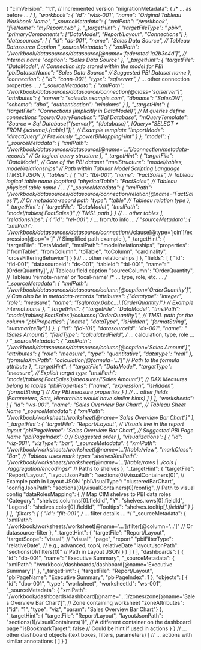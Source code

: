 {
  "cimVersion": "1.1", // Incremented version
  "migrationMetadata": { /* ... as before ... */ },
  "workbook": {
    "id": "wbk-001",
    "name": "Original Tableau Workbook Name",
    "_sourceMetadata": {
      "xmlPath": "/workbook",
      "fileName": "myReport.twb"
    },
    "_targetHint": {
      "targetFileType": ".pbix",
      "primaryComponents": ["DataModel", "Report/Layout", "Connections"]
    },
    "datasources": [
      {
        "id": "ds-001",
        "name": "Sales Data Source", // Tableau Datasource Caption
        "_sourceMetadata": {
          "xmlPath": "/workbook/datasources/datasource[@name='federated.1a2b3c4d']", // Internal name
          "caption": "Sales Data Source"
        },
        "_targetHint": {
          "targetFile": "DataModel", // Connection info stored within the model for PBI
          "pbiDatasetName": "Sales Data Source" // Suggested PBI Dataset name
        },
        "connection": {
          "id": "conn-001",
          "type": "sqlserver",
          /* ... other connection properties ... */
          "_sourceMetadata": {
            "xmlPath": "/workbook/datasources/datasource/connection[@class='sqlserver']",
            "attributes": { "server": "salesdb.example.com", "dbname": "SalesDW", "schema": "dbo", "authentication": "windows" }
          },
          "_targetHint": {
            "targetFile": "Connections (implicitly in DataModel)", // M queries define connections
            "powerQueryFunction": "Sql.Database",
            "mQueryTemplate": "Source = Sql.Database(\"{server}\", \"{database}\", [Query=\"SELECT * FROM {schema}.{table}\"])", // Example template
            "importMode": "directQuery" // Previously "_powerBiMappingHint"
          }
        },
        "model": {
           "_sourceMetadata": {
             "xmlPath": "/workbook/datasources/datasource[@name='...']/connection/metadata-records" // Or logical query structure
           },
           "_targetHint": {
              "targetFile": "DataModel", // Core of the PBI dataset
              "tmslStructure": "model/tables, model/relationships" // Path within Tabular Model Scripting Language (TMSL) JSON
           },
          "tables": [
            {
              "id": "tbl-001",
              "name": "FactSales", // Tableau logical table name (caption)
              "physicalTable": "FactSales", // Tableau physical table name
              /* ... */
              "_sourceMetadata": {
                "xmlPath": "/workbook/datasources/datasource/connection/relation[@name='FactSales']", // Or metadata-record path
                "type": "table" // Tableau relation type
              },
              "_targetHint": {
                "targetFile": "DataModel",
                "tmslPath": "model/tables('FactSales')" // TMSL path
              }
            }
             // ... other tables
          ],
          "relationships": [
            {
              "id": "rel-001",
              /* ... from/to info ... */
              "_sourceMetadata": {
                 "xmlPath": "/workbook/datasources/datasource/connection/_.*/clause[@type='join']/expression[@op='=']" // Simplified path example
              },
              "_targetHint": {
                  "targetFile": "DataModel",
                  "tmslPath": "model/relationships",
                  "properties": ["fromTable", "fromColumn", "toTable", "toColumn", "cardinality", "crossFilteringBehavior"]
              }
            }
            // ... other relationships
          ]
        },
        "fields": [
          {
            "id": "fld-001",
            "datasourceId": "ds-001",
            "tableId": "tbl-001",
            "name": "[OrderQuantity]", // Tableau field caption
            "sourceColumn": "OrderQuantity", // Tableau 'remote-name' or 'local-name'
            /* ... type, role, etc. ... */
            "_sourceMetadata": {
              "xmlPath": "/workbook/datasources/datasource/column[@caption='OrderQuantity']", // Can also be in metadata-records
              "attributes": {"datatype": "integer", "role": "measure", "name": "[sqlproxy.0abc...].[OrderQuantity]"} // Example internal name
            },
            "_targetHint": {
              "targetFile": "DataModel",
              "tmslPath": "model/tables('FactSales')/columns('OrderQuantity')", // TMSL path for the column
              "pbiProperties": ["name", "dataType", "isHidden", "formatString", "summarizeBy"]
            }
          },
          {
            "id": "fld-101",
            "datasourceId": "ds-001",
            "name": "[Sales Amount]",
            "fieldType": "calculatedField",
            /* ... calculation, type, role ... */
            "_sourceMetadata": {
              "xmlPath": "/workbook/datasources/datasource/column[@caption='Sales Amount']",
              "attributes": { "role": "measure", "type": "quantitative", "datatype": "real" },
              "formulaXmlPath": "calculation[@formula='...']" // Path to the formula attribute
            },
            "_targetHint": {
              "targetFile": "DataModel",
              "targetType": "measure", // Explicit target type
              "tmslPath": "model/tables('FactSales')/measures('Sales Amount')", // DAX Measures belong to tables
              "pbiProperties": ["name", "expression", "isHidden", "formatString"] // Key PBI measure properties
            }
          }
          // ... other fields (Parameters, Sets, Hierarchies would have similar hints)
        ]
      }
    ],
    "worksheets": [
      {
        "id": "ws-001",
        "name": "Sales Overview Bar Chart", // Tableau Sheet Name
         "_sourceMetadata": {
           "xmlPath": "/workbook/worksheets/worksheet[@name='Sales Overview Bar Chart']"
         },
         "_targetHint": {
            "targetFile": "Report/Layout", // Visuals live in the report layout
            "pbiPageName": "Sales Overview Bar Chart", // Suggested PBI Page Name
            "pbiPageIndex": 0 // Suggested order
         },
        "visualizations": [
          {
            "id": "viz-001",
            "vizType": "bar",
            "_sourceMetadata": {
              "xmlPath": "/workbook/worksheets/worksheet[@name='...']/table/view",
              "markClass": "Bar", // Tableau uses mark types
              "shelvesXmlPath": "/workbook/worksheets/worksheet[@name='...']/table/rows | ./cols | ./aggregation/encodings/*" // Paths to shelves
            },
            "_targetHint": {
              "targetFile": "Report/Layout",
              "layoutJsonPath": "sections(0)/visualContainers(0)", // Example path in Layout JSON
              "pbiVisualType": "clusteredBarChart",
              "configJsonPath": "sections(0)/visualContainers(0)/config", // Path to visual config
              "dataRolesMapping": { // Map CIM shelves to PBI data roles
                "Category": "shelves.columns[0].fieldId",
                "Y": "shelves.rows[0].fieldId",
                "Legend": "shelves.color[0].fieldId",
                "Tooltips": "shelves.tooltip[*].fieldId"
              }
            }
          }
        ],
        "filters": [
          {
             "id": "filt-001",
             /* ... filter details ... */
             "_sourceMetadata": {
                "xmlPath": "/workbook/worksheets/worksheet[@name='...']/filter[@column='...']" // Or datasource-filter
             },
             "_targetHint": {
                "targetFile": "Report/Layout",
                "targetScope": "visual", // "visual", "page", "report"
                "pbiFilterType": "relativeDate", // e.g., advanced, topN, relativeDate
                "layoutJsonPath": "sections(0)/filters(0)" // Path in Layout JSON
             }
          }
        ]
      }
    ],
    "dashboards": [
      {
          "id": "db-001",
          "name": "Executive Summary",
          "_sourceMetadata": {
             "xmlPath": "/workbook/dashboards/dashboard[@name='Executive Summary']"
          },
          "_targetHint": {
             "targetFile": "Report/Layout",
             "pbiPageName": "Executive Summary",
             "pbiPageIndex": 1
          },
          "objects": [
             {
                "id": "dbo-001",
                "type": "worksheet",
                "worksheetId": "ws-001",
                "_sourceMetadata": {
                   "xmlPath": "/workbook/dashboards/dashboard[@name='...']/zones/zone[@name='Sales Overview Bar Chart']", // Zone containing worksheet
                   "zoneAttributes": {"id": "1", "type": "viz", "param": "Sales Overview Bar Chart"}
                },
                "_targetHint": {
                   "targetFile": "Report/Layout",
                   "layoutJsonPath": "sections(1)/visualContainers(1)", // A different container on the dashboard page
                   "isBookmarkTarget": false // Could be hint if used in actions
                }
             }
             // ... other dashboard objects (text boxes, filters, parameters)
          ]
          // ... actions with similar annotations
      }
    ]
  }
}